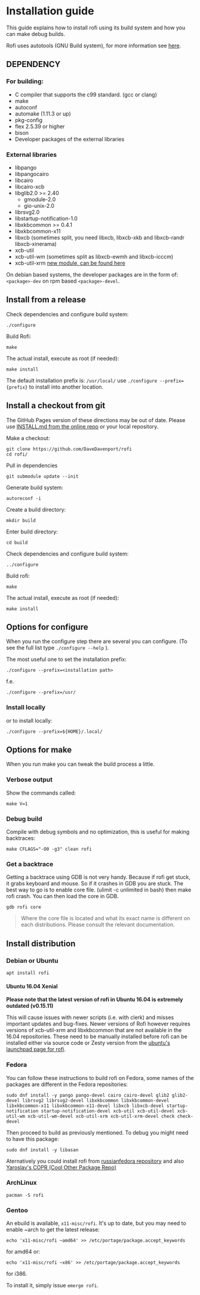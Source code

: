 # Installation guide

This guide explains how to install rofi using its build system and how you can make debug builds.

Rofi uses autotools (GNU Build system), for more information see
[here](https://www.gnu.org/software/automake/manual/html_node/Autotools-Introduction.html).

## DEPENDENCY

### For building:

* C compiler that supports the c99 standard. (gcc or clang)
* make
* autoconf
* automake (1.11.3 or up)
* pkg-config
* flex 2.5.39 or higher
* bison
* Developer packages of the external libraries

### External libraries

* libpango
* libpangocairo
* libcairo
* libcairo-xcb
* libglib2.0 >= 2.40
  * gmodule-2.0
  * gio-unix-2.0
* librsvg2.0
* libstartup-notification-1.0
* libxkbcommon >= 0.4.1
* libxkbcommon-x11
* libxcb (sometimes split, you need libxcb, libxcb-xkb and libxcb-randr libxcb-xinerama)
* xcb-util
* xcb-util-wm (sometimes split as libxcb-ewmh and libxcb-icccm)
* xcb-util-xrm [new module, can be found here](https://github.com/Airblader/xcb-util-xrm/)

On debian based systems, the developer packages are in the form of: `<package>-dev` on rpm based
`<package>-devel`.

## Install from a release

Check dependencies and configure build system:

```
./configure
```

Build Rofi:

```
make
```

The actual install, execute as root (if needed):

```
make install
```

The default installation prefix is: `/usr/local/` use `./configure --prefix={prefix}` to install into another location.

## Install a checkout from git

The GitHub Pages version of these directions may be out of date.  Please use
[INSTALL.md from the online repo][master-install] or your local repository.

[master-install]: https://github.com/DaveDavenport/rofi/blob/master/INSTALL.md#install-a-checkout-from-git

Make a checkout:

```
git clone https://github.com/DaveDavenport/rofi
cd rofi/
```


Pull in dependencies

```
git submodule update --init
```

Generate build system:

```
autoreconf -i
```

Create a build directory:

```
mkdir build
```

Enter build directory:

```
cd build
```

Check dependencies and configure build system:

```
../configure
```

Build rofi:

```
make
```

The actual install, execute as root (if needed):

```
make install
```


## Options for configure

When you run the configure step there are several you can configure. (To see the full list type
`./configure --help` ).

The most useful one to set the installation prefix:

```
./configure --prefix=<installation path>
```

f.e.

```
./configure --prefix=/usr/
```

### Install locally

or to install locally:

```
./configure --prefix=${HOME}/.local/
```


## Options for make

When you run make you can tweak the build process a little.

### Verbose output

Show the commands called:

```
make V=1
```

### Debug build

Compile with debug symbols and no optimization, this is useful for making backtraces:

```
make CFLAGS="-O0 -g3" clean rofi
```

### Get a backtrace

Getting a backtrace using GDB is not very handy. Because if rofi get stuck, it grabs keyboard and
mouse. So if it crashes in GDB you are stuck.
The best way to go is to enable core file. (ulimit -c unlimited in bash) then make rofi crash. You
can then load the core in GDB.

```
gdb rofi core
```

> Where the core file is located and what its exact name is different on each distributions. Please consult the
> relevant documentation.

## Install distribution

### Debian or Ubuntu

```
apt install rofi
```

#### Ubuntu 16.04 Xenial

**Please note that the latest version of rofi in Ubuntu 16.04 is extremely outdated (v0.15.11)** 

This will cause issues with newer scripts (i.e. with clerk) and misses important updates and bug-fixes.
Newer versions of Rofi however requires versions of xcb-util-xrm and libxkbcommon that are not available in the 16.04 repositories.
These need to be manually installed before rofi can be installed either via source code or Zesty version from the [ubuntu's launchpad page for rofi](https://launchpad.net/ubuntu/+source/rofi).

### Fedora

You can follow these instructions to build rofi on Fedora, some names of the packages are different in the Fedora repositories: 

```
sudo dnf install -y pango pango-devel cairo cairo-devel glib2 glib2-devel librsvg2 librsvg2-devel libxkbcommon libxkbcommon-devel libxkbcommon-x11 libxkbcommon-x11-devel libxcb libxcb-devel startup-notification startup-notification-devel xcb-util xcb-util-devel xcb-util-wm xcb-util-wm-devel xcb-util-xrm xcb-util-xrm-devel check check-devel
```


Then proceed to build as previously mentioned. 
To debug you might need to have this package:

```
sudo dnf install -y libasan
```

Aternatively you could install rofi from [russianfedora repository](http://ru.fedoracommunity.org/repository)
and also
[Yaroslav's COPR (Cool Other Package Repo)](https://copr.fedorainfracloud.org/coprs/yaroslav/i3desktop/)


### ArchLinux

```
pacman -S rofi
```

### Gentoo

An ebuild is available, `x11-misc/rofi`. It's up to date, but you may need to
enable ~arch to get the latest release:

```
echo 'x11-misc/rofi ~amd64' >> /etc/portage/package.accept_keywords
```

for amd64 or:

```
echo 'x11-misc/rofi ~x86' >> /etc/portage/package.accept_keywords
```

for i386.

To install it, simply issue `emerge rofi`.
